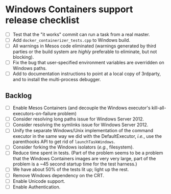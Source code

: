 # Windows Containers support release checklist

- [ ] Test that the "it works" commit can run a task from a real master.
- [ ] Add `docker_containerizer_tests.cpp` to Windows build.
- [ ] All warnings in Mesos code eliminated (warnings generated by third parties or the build system are _highly_ preferable to eliminate, but not blocking).
- [ ] Fix the bug that user-specified environment variables are overridden on Windows paths.
- [ ] Add to documentation instructions to point at a local copy of 3rdparty, and to install the multi-process debugger.

## Backlog

- [ ] Enable Mesos Containers (and decouple the Windows executor's kill-all-executors-on-failure problem)
- [ ] Consider resolving long paths issue for Windows Server 2012.
- [ ] Consider resolving the symlinks issue for Windows Server 2012.
- [ ] Unify the separate Windows/Unix implementation of the command executor in the same way we did with the DefaultExecutor, _i.e._, use the parenthooks API to get rid of `launchTaskWindows`.
- [ ] Consider forking the Windows isolators (_e.g._, filesystem).
- [ ] Reduce time spent in tests. (Part of the problem seems to be a problem that the Windows Containers images are very very large, part of the problem is a ~45 second startup time for the test harness.)
- [ ] We have about 50% of the tests lit up; light up the rest.
- [ ] Remove Windows dependency on the CRT.
- [ ] Enable Unicode support.
- [ ] Enable Authentication.
